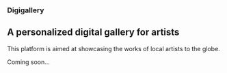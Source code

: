 ### Digigallery
## A personalized digital gallery for artists
This platform is aimed at showcasing the works of local artists to the globe.

Coming soon...

